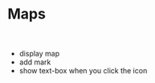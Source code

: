 # Maps<br/><br/>

<ul>
  <li>display map</li>
  <li>add mark</li>
  <li>show text-box when you click the icon</li>
</ul>

